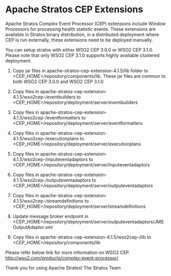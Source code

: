 # Apache Stratos CEP Extensions

Apache Stratos Complex Event Processor (CEP) extensions include Window Processors for processing health statistic
events. These extensions are available in Stratos binary distribution, in a distributed deployment where CEP is run
externally, these extensions need to be deployed manually.

You can setup stratos with either WSO2 CEP 3.0.0 or WSO2 CEP 3.1.0. Please note that only WSO2 CEP 3.1.0 supports
highly available clustered deployment.

1. Copy jar files in apache-stratos-cep-extension-4.1.5/lib folder to <CEP_HOME>/repository/components/lib. These jar
files are common to both WSO2 CEP 3.0.0 and WSO2 CEP 3.1.0

2. Copy files in apache-stratos-cep-extension-4.1.5/wso2cep-<version>/eventbuilders to
<CEP_HOME>/repository/deployment/server/eventbuilders

3. Copy files in apache-stratos-cep-extension-4.1.5/wso2cep-<version>/eventformatters to
<CEP_HOME>/repository/deployment/server/eventformatters

4. Copy files in apache-stratos-cep-extension-4.1.5/wso2cep-<version>/executionplans to
<CEP_HOME>/repository/deployment/server/executionplans

5. Copy files in apache-stratos-cep-extension-4.1.5/wso2cep-<version>/inputeventadaptors to
<CEP_HOME>/repository/deployment/server/inputeventadaptors

6. Copy files in apache-stratos-cep-extension-4.1.5/wso2cep-<version>/outputeventadaptors to
<CEP_HOME>/repository/deployment/server/outputeventadaptors

7. Copy files in apache-stratos-cep-extension-4.1.5/wso2cep-<version>/streamdefinitions to
<CEP_HOME>/repository/deployment/server/streamdefinitions

8. Update message broker endpoint in <CEP_HOME>/repository/deployment/server/outputeventadaptors/JMSOutputAdaptor.xml

9. Copy files in apache-stratos-cep-extension-4.1.5/wso2cep-<version>/lib to <CEP_HOME>/repository/components/lib

Please refer below link for more information on WSO2 CEP.
http://wso2.com/products/complex-event-processor/


Thank you for using Apache Stratos!
The Stratos Team
